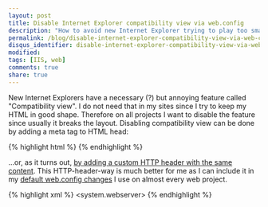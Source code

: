 ```yaml
---
layout: post
title: Disable Internet Explorer compatibility view via web.config
description: "How to avoid new Internet Explorer trying to play too smart."
permalink: /blog/disable-internet-explorer-compatibility-view-via-web-config
disqus_identifier: disable-internet-explorer-compatibility-view-via-web-config
modified:
tags: [IIS, web]
comments: true
share: true
---
```


New Internet Explorers have a necessary (?) but annoying feature called "Compatibility view". 
I do not need that in my sites since I try to keep my HTML in good shape. Therefore on 
all projects I want to disable the feature since usually it breaks the layout. Disabling 
compatibility view can be done by adding a meta tag to HTML head:

{% highlight html %}
<meta http-equiv="X-UA-Compatible" content="IE=edge" >
{% endhighlight %}

…or, as it turns out, 
[by adding a custom HTTP header with the same content](http://msdn.microsoft.com/en-us/library/cc288325(v=vs.85).aspx). 
This HTTP-header-way is much better for me as I can include it in my 
[default web.config changes](http://teelahti.fi/blog/iis-7.x-cache-optimizations) I 
use on almost every web project. 

{% highlight xml %}
<system.webserver>
  <httpProtocol>
    <customHeaders>
      <!-- No need to expose the platform -->
      <remove 
        name="X-Powered-By" />
      <!-- Do not show IE compatibility view -->
      <remove 
        name="X-UA-Compatible"/>
      <add 
        name="X-UA-Compatible" 
        value="IE=edge"/>
    </customHeaders>
  </httpProtocol>
{% endhighlight %}